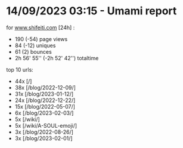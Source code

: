 # 14/09/2023 03:15 - Umami report
for www.shifeiti.com [24h] :

 - 190 (-54) page views
 - 84 (-12) uniques
 - 61 (2) bounces
 - 2h 56' 55'' (-2h 52' 42'') totaltime


top 10 urls:
 - 44x [/]
 - 38x [/blog/2022-12-09/]
 - 31x [/blog/2023-01-12/]
 - 24x [/blog/2022-12-22/]
 - 15x [/blog/2022-05-07/]
 - 6x [/blog/2023-02-03/]
 - 5x [/wiki/]
 - 5x [/wiki/A-SOUL-emoji/]
 - 3x [/blog/2022-08-26/]
 - 3x [/blog/2023-02-01/]


